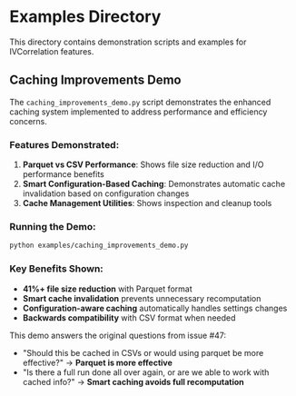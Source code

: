 # Examples Directory

This directory contains demonstration scripts and examples for IVCorrelation features.

## Caching Improvements Demo

The `caching_improvements_demo.py` script demonstrates the enhanced caching system implemented to address performance and efficiency concerns.

### Features Demonstrated:

1. **Parquet vs CSV Performance**: Shows file size reduction and I/O performance benefits
2. **Smart Configuration-Based Caching**: Demonstrates automatic cache invalidation based on configuration changes
3. **Cache Management Utilities**: Shows inspection and cleanup tools

### Running the Demo:

```bash
python examples/caching_improvements_demo.py
```

### Key Benefits Shown:

- **41%+ file size reduction** with Parquet format
- **Smart cache invalidation** prevents unnecessary recomputation
- **Configuration-aware caching** automatically handles settings changes
- **Backwards compatibility** with CSV format when needed

This demo answers the original questions from issue #47:
- "Should this be cached in CSVs or would using parquet be more effective?" → **Parquet is more effective**
- "Is there a full run done all over again, or are we able to work with cached info?" → **Smart caching avoids full recomputation**
